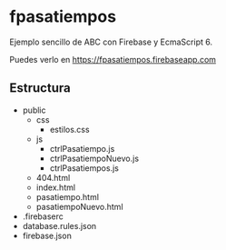 # fpasatiempos
Ejemplo sencillo de ABC con Firebase y EcmaScript 6.

Puedes verlo en https://fpasatiempos.firebaseapp.com

## Estructura
- public
    - css
      - estilos.css
    - js
      - ctrlPasatiempo.js
      - ctrlPasatiempoNuevo.js
      - ctrlPasatiempos.js
    - 404.html
    - index.html
    - pasatiempo.html
    - pasatiempoNuevo.html
- .firebaserc
- database.rules.json
- firebase.json
